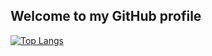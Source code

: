## Welcome to my GitHub profile
[![Top Langs](https://github-readme-stats.vercel.app/api/top-langs/?username=johnma02&size_weight=0.5&count_weight=0.5)](https://github.com/anuraghazra/github-readme-stats)
